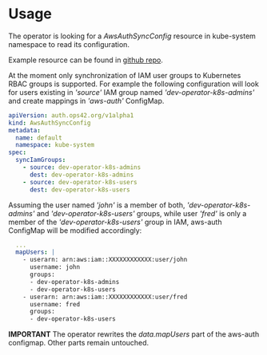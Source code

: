 # Usage

The operator is looking for a *AwsAuthSyncConfig* resource in kube-system namespace to read its
configuration.

Example resource can be found in [github repo](https://raw.githubusercontent.com/gp42/aws-auth-operator/main/config/samples/auth_v1alpha1_awsauthsyncconfig.yaml).

At the moment only synchronization of IAM user groups to Kubernetes RBAC groups is supported.
For example the following configuration will look for users existing in *'source'* IAM group named
*'dev-operator-k8s-admins'* and create mappings in *'aws-auth'* ConfigMap.
```yaml
apiVersion: auth.ops42.org/v1alpha1
kind: AwsAuthSyncConfig
metadata:
  name: default
  namespace: kube-system
spec:
  syncIamGroups:
    - source: dev-operator-k8s-admins
      dest: dev-operator-k8s-admins
    - source: dev-operator-k8s-users
      dest: dev-operator-k8s-users
```

Assuming the user named *'john'* is a member of both, *'dev-operator-k8s-admins'* and *'dev-operator-k8s-users'*
groups, while user *'fred'* is only a member of the *'dev-operator-k8s-users'* group in IAM, aws-auth
ConfigMap will be modified accordingly:

```yaml
  ...
  mapUsers: |
    - userarn: arn:aws:iam::XXXXXXXXXXXX:user/john
      username: john
      groups:
      - dev-operator-k8s-admins
      - dev-operator-k8s-users
    - userarn: arn:aws:iam::XXXXXXXXXXXX:user/fred
      username: fred
      groups:
      - dev-operator-k8s-users
```

**IMPORTANT**
The operator rewrites the *data.mapUsers* part of the aws-auth configmap. Other parts remain
untouched.
